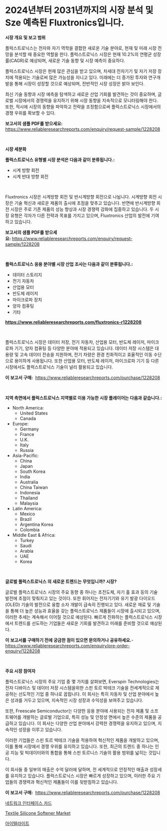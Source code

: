 <p><h1>2024년부터 2031년까지의 시장 분석 및 Sze 예측된 Fluxtronics입니다.</h1></p><p><strong>시장 개요 및 보고 범위</strong></p>
<p><p>플럭스트로닉스는 전자와 자기 역학을 결합한 새로운 기술 분야로, 현재 및 미래 시장 전망을 분석할 때 중요한 역할을 한다. 플럭스트로닉스 시장은 현재 10.2%의 연평균 성장률(CAGR)로 예상되며, 새로운 기술 동향 및 시장 예측이 중요하다. </p><p>플럭스트로닉스 시장은 현재 많은 관심을 받고 있으며, 차세대 전자기기 및 자기 저장 장치에 적용되는 기술로써 많은 가능성을 지니고 있다. 미래에는 더 증가된 투자와 연구개발을 통해 시장이 성장할 것으로 예상되며, 전반적인 시장 성장은 밝아 보인다.</p><p>최신 기술 동향과 시장 예측을 탐색하고 새로운 산업 기회를 발견하는 것이 중요하며, 글로벌 시장에서의 경쟁력을 유지하기 위해 시장 동향을 지속적으로 모니터링해야 한다. 또한, 적시에 시장의 동향을 파악하고 전략을 조정함으로써 플럭스트로닉스 시장에서의 경쟁 우위를 확보할 수 있다.</p></p>
<p><strong>보고서의 샘플 PDF를 받으세요:</strong> <a href="https://www.reliableresearchreports.com/enquiry/request-sample/1228208">https://www.reliableresearchreports.com/enquiry/request-sample/1228208</a></p>
<p>&nbsp;</p>
<p><strong>시장 세분화</strong></p>
<p><strong>플럭스트로닉스 유형별 시장 분석은 다음과 같이 분류됩니다.:</strong></p>
<p><ul><li>시계 방향 회전</li><li>시계 반대 방향 회전</li></ul></p>
<p>&nbsp;</p>
<p><p>Fluxtronics 시장은 시계방향 회전 및 반시계방향 회전으로 나뉩니다. 시계방향 회전 시장은 기술 혁신과 새로운 제품의 출시에 초점을 맞추고 있습니다. 반면에 반시계방향 회전 시장은 주로 기존 제품의 성능 향상과 시장 경쟁력 강화에 집중하고 있습니다. 두 시장 유형은 각자가 다른 전략과 목표를 가지고 있으며, Fluxtronics 산업의 발전에 기여하고 있습니다.</p></p>
<p><strong>보고서의 샘플 PDF를 받으세요:</strong>&nbsp;<a href="https://www.reliableresearchreports.com/enquiry/request-sample/1228208">https://www.reliableresearchreports.com/enquiry/request-sample/1228208</a></p>
<p>&nbsp;</p>
<p><strong> 플럭스트로닉스 응용 분야별 시장 산업 조사는 다음과 같이 분류됩니다.:</strong></p>
<p><ul><li>데이터 스토리지</li><li>전기 자동차</li><li>산업용 모터</li><li>반도체 레이저</li><li>마이크로파 장치</li><li>양자 컴퓨팅</li><li>기타</li></ul></p>
<p><strong><a href="https://www.reliableresearchreports.com/fluxtronics-r1228208">https://www.reliableresearchreports.com/fluxtronics-r1228208</a></strong></p>
<p>&nbsp;</p>
<p><p>플럭스트로닉스 시장은 데이터 저장, 전기 자동차, 산업용 모터, 반도체 레이저, 마이크로파 기기, 양자 컴퓨팅 등 다양한 분야에 적용되고 있습니다. 데이터 저장 시스템은 대용량 및 고속 데이터 전송을 지원하며, 전기 차량은 환경 친화적이고 효율적인 이동 수단으로 용이하게 사용됩니다. 또한 산업용 모터, 반도체 레이저, 마이크로파 기기 등 다른 시장에서도 플럭스트로닉스 기술이 널리 활용되고 있습니다.</p></p>
<p><strong>이 보고서 구매:</strong>&nbsp; <a href="https://www.reliableresearchreports.com/purchase/1228208">https://www.reliableresearchreports.com/purchase/1228208</a></p>
<p>&nbsp;</p>
<p><strong>지역 측면에서 플럭스트로닉스 지역별로 이용 가능한 시장 플레이어는 다음과 같습니다.:</strong></p>
<p><ul>
    <li>
        North America:
        <ul>
            <li>United States</li>
            <li>Canada</li>
        </ul>
    </li>
    <li>
        Europe:
        <ul>
            <li>Germany</li>
            <li>France</li>
            <li>U.K.</li>
            <li>Italy</li>
            <li>Russia</li>
        </ul>
    </li>
    <li>
        Asia-Pacific:
        <ul>
            <li>China</li>
            <li>Japan</li>
            <li>South Korea</li>
            <li>India</li>
            <li>Australia</li>
            <li>China Taiwan</li>
            <li>Indonesia</li>
            <li>Thailand</li>
            <li>Malaysia</li>
        </ul>
    </li>
    <li>
        Latin America:
        <ul>
            <li>Mexico</li>
            <li>Brazil</li>
            <li>Argentina Korea</li>
            <li>Colombia</li>
        </ul>
    </li>
    <li>
        Middle East & Africa:
        <ul>
            <li>Turkey</li>
            <li>Saudi</li>
            <li>Arabia</li>
            <li>UAE</li>
            <li>Korea</li>
        </ul>
    </li>
    </ul></p>
<p>&nbsp;</p>
<p><strong>글로벌 플럭스트로닉스 의 새로운 트렌드는 무엇입니까? 시장?</strong></p>
<p><p>글로벌 플럭스트로닉스 시장의 주요 동향 중 하나는 초전도체, 자기 홀 효과 등의 기술 발전에 초점이 맞춰지고 있는 것이다. 또한 휘어지는 전자기기와 유기 발광 다이오드(OLED) 기술의 발전으로 융합 소자 개발이 급속히 진행되고 있다. 새로운 재료 및 기술을 통해 더 높은 성능과 효율을 갖는 플럭스트로닉스 제품들이 시장에 출시되고 있으며, 이러한 추세는 계속해서 이어질 것으로 예상된다. 빠르게 진화하는 플럭스트로닉스 시장에서 트렌드를 선도하는 기업들은 새로운 기회를 발견하고 미래를 준비할 것으로 예상된다.</p></p>
<p><strong>이 보고서를 구매하기 전에 궁금한 점이 있으면 문의하거나 공유하세요.</strong>- <a href="https://www.reliableresearchreports.com/enquiry/pre-order-enquiry/1228208">https://www.reliableresearchreports.com/enquiry/pre-order-enquiry/1228208</a></p>
<p>&nbsp;</p>
<p><strong>주요 시장 참여자</strong></p>
<p><p>플럭스트로닉스 시장의 주요 기업 중 몇 가지를 살펴보면, Everspin Technologies는 전자 디바이스 및 데이터 저장 시스템을위한 스핀 토르 박테크 기술을 전세계적으로 제공하는 선도적인 기업 중 하나로 꼽힙니다. 이 회사는 특히 자동차 및 산업 분야에서 높은 성과를 거두고 있으며, 지속적인 시장 성장과 수익성을 보여주고 있습니다.</p><p>또한, Freescale Semiconductor는 다양한 응용 분야에 사용되는 전자 제품 및 소프트웨어를 개발하는 글로벌 기업으로, 특히 성능 및 안정성 면에서 높은 수준의 제품을 공급하고 있습니다. 이 회사는 다양한 산업 분야에서 강력한 경쟁력을 유지하고 있으며, 지속적인 성장을 이루고 있습니다.</p><p>이러한 기업들은 스핀 토르 박테크 기술을 적용하여 혁신적인 제품을 개발하고 있으며, 이를 통해 시장에서 경쟁 우위를 유지하고 있습니다. 또한, 최근의 트렌드 중 하나는 인공 지능 및 빅데이터와의 통합을 통해 스핀 토르니스 기술의 활용 범위를 넓히는 것입니다.</p><p>이 회사들 중 일부의 매출은 수억 달러에 달하며, 전 세계적으로 안정적인 매출과 성장세를 유지하고 있습니다. 플럭스트로닉스 시장은 빠르게 성장하고 있으며, 이러한 주요 기업들의 경쟁력과 혁신적인 제품들이 이를 뒷받침하고 있습니다.</p></p>
<p><strong>이 보고서 구매:</strong>&nbsp;&nbsp;<a href="https://www.reliableresearchreports.com/purchase/1228208">https://www.reliableresearchreports.com/purchase/1228208</a></p>
<p><p><a href="https://github.com/vs019sa3m8x/Market-Research-Report-List-1/blob/main/351485429879.md">네트워크 인터페이스 카드</a></p><p><a href="https://issuu.com/reportprime-2/docs/textile-silicone-softener-market-size-2030.pptx">Textile Silicone Softener Market</a></p><p><a href="https://github.com/lzrvbyqzftro57/Market-Research-Report-List-1/blob/main/894949329878.md">아이텔라이트</a></p></p>
